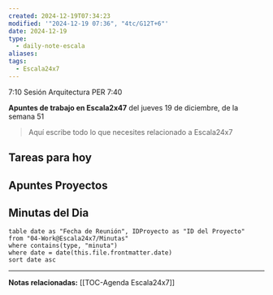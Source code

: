 ```yaml
---
created: 2024-12-19T07:34:23
modified: '"2024-12-19 07:36", "4tc/G12T+6"'
date: 2024-12-19
type:
  - daily-note-escala
aliases: 
tags:
  - Escala24x7
---
```

7:10 Sesión Arquitectura PER
7:40 


**Apuntes de trabajo en Escala2x47** del  jueves 19 de diciembre, de la semana 51 

> Aquí escribe todo lo que necesites relacionado a Escala24x7

## Tareas para hoy


## Apuntes Proyectos


## Minutas del Dia
 ```dataview
table date as "Fecha de Reunión", IDProyecto as "ID del Proyecto"
from "04-Work@Escala24x7/Minutas"
where contains(type, "minuta")
where date = date(this.file.frontmatter.date)
sort date asc
```

----
**Notas relacionadas:**
[[TOC-Agenda Escala24x7]]

